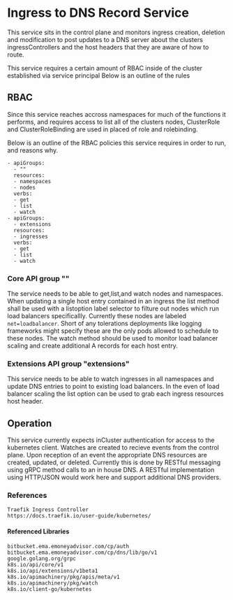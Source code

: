 # Ingress to DNS Record Service

This service sits in the control plane and monitors ingress creation, deletion and modification 
to post updates to a DNS server about the clusters ingressControllers and 
the host headers that they are aware of how to route.

This service requires a certain amount of RBAC inside of the cluster established via service principal
Below is an outline of the rules

## RBAC

Since this service reaches accross namespaces for much of the functions it performs, and requires access to list all of the clusters nodes, ClusterRole and ClusterRoleBinding are used in placed of role and rolebinding.

Below is an outline of the RBAC policies this service requires in order to run, and reasons why.

```
- apiGroups:
  - ""
  resources:
  - namespaces
  - nodes
  verbs:
  - get
  - list
  - watch
- apiGroups:
  - extensions
  resources:
  - ingresses
  verbs:
  - get
  - list
  - watch
  ```

  ### Core API group ""

  The service needs to be able to get,list,and watch nodes and namespaces.  When updating a single host entry contained in an ingress the list method shall be used with a listoption label selector to filture out nodes which run load balancers specificallly.  Currently these nodes are labeled `net=loadbalancer`.  Short of any tolerations deployments like logging frameworks might specify these are the only pods allowed to schedule to these nodes.  The watch method should be used to monitor load balancer scaling and create additional A records for each host entry.

  ### Extensions API group "extensions"

  This service needs to be able to watch ingresses in all namespaces and update DNS entries to point to existing load balancers.  In the even of load balancer scaling the list option can be used to grab each ingress resources host header.

## Operation

This service currently expects inCluster authentication for access to the kubernetes client.  Watches are created to recieve events from the control plane.  Upon reception of an event the appropriate DNS resources are created, updated, or deleted.  Currently this is done by RESTful messaging using gRPC method calls to an in house DNS.  A RESTful implementation using HTTP/JSON would work here and support additional DNS providers.

### References 
    Traefik Ingress Controller
    https://docs.traefik.io/user-guide/kubernetes/

#### Referenced Libraries
	bitbucket.ema.emoneyadvisor.com/cp/auth
	bitbucket.ema.emoneyadvisor.com/cp/dns/lib/go/v1
	google.golang.org/grpc
	k8s.io/api/core/v1
    k8s.io/api/extensions/v1beta1
	k8s.io/apimachinery/pkg/apis/meta/v1
	k8s.io/apimachinery/pkg/watch
	k8s.io/client-go/kubernetes